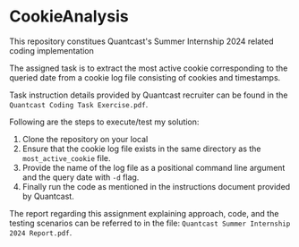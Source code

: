 # CookieAnalysis
This repository constitues Quantcast's Summer Internship 2024 related coding implementation

The assigned task is to extract the most active cookie corresponding to the queried date from a cookie log file consisting of cookies and timestamps. 

Task instruction details provided by Quantcast recruiter can be found in the ```Quantcast Coding Task Exercise.pdf```. 

Following are the steps to execute/test my solution:
1. Clone the repository on your local
2. Ensure that the cookie log file exists in the same directory as the ```most_active_cookie``` file.
3. Provide the name of the log file as a positional command line argument and the query date with ```-d``` flag.
4. Finally run the code as mentioned in the instructions document provided by Quantcast.

The report regarding this assignment explaining approach, code, and the testing scenarios can be referred to in the file: ```Quantcast Summer Internship 2024 Report.pdf```.
